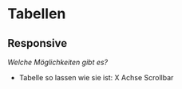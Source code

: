 # Tabellen
## Responsive

*Welche Möglichkeiten gibt es?*

- Tabelle so lassen wie sie ist: X Achse Scrollbar